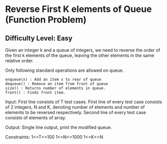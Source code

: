 # Reverse First K elements of Queue (Function Problem)
## Difficulty Level: Easy

Given an integer k and a queue of integers, we need to reverse the order of the first k elements of the queue, leaving the other elements in the same relative order.

Only following standard operations are allowed on queue.

    enqueue(x) : Add an item x to rear of queue
    dequeue() : Remove an item from front of queue
    size(( : Returns number of elements in queue.
    front() : Finds front item.

Input:
First line consists of T test cases. First line of every test case consists of 2 integers, N and K, denoting number of elements and number of elements to be reversed respectively. Second line of every test case consists of elements of array.

Output:
Single line output, print the modified queue.

Constraints:
1<=T<=100
1<=N<=1000
1<=K<=N